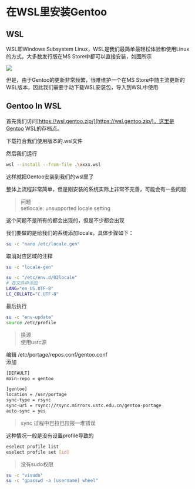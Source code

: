 # 在WSL里安装Gentoo

## WSL

WSL即Windows Subsystem Linux，WSL是我们最简单最轻松体验和使用Linux的方式，大多数发行版在MS Store中都可以直接安装，如图所示

![](/assets/img/Linux/WSL_in_MSStore.png)

但是，由于Gentoo的更新非常频繁，很难维护一个在MS Store中随主流更新的WSL版本，因此我们需要手动下载WSL安装包，导入到WSL中使用

## Gentoo In WSL

首先我们访问[https://wsl.gentoo.zip/](https://wsl.gentoo.zip/)，这里是Gentoo WSL的存档点。

下载符合我们使用版本的.wsl文件

然后我们运行

```bash
wsl --install --from-file .\xxxx.wsl
```

这样就把Gentoo安装到我们的wsl里了

整体上流程非常简单，但是刚安装的系统实际上非常不完善，可能会有一些问题

> 问题  
> setlocale: unsupported locale setting

这个问题不是所有的都会出现的，但是不少都会出现

我们要做的是给我们的系统添加locale，具体步骤如下：

```bash
su -c "nano /etc/locale.gen"
```

取消对应区域的注释

```bash
su -c "locale-gen"
```

```bash
su -c "/etc/env.d/02locale" 
# 在文件中添加
LANG="en_US.UTF-8"
LC_COLLATE="C.UTF-8"
```

最后执行

```bash
su -c "env-update"
source /etc/profile
```

> 换源  
> 使用ustc源

编辑  /etc/portage/repos.conf/gentoo.conf  
添加

```bash
[DEFAULT]
main-repo = gentoo

[gentoo]
location = /usr/portage
sync-type = rsync
sync-uri = rsync://rsync.mirrors.ustc.edu.cn/gentoo-portage
auto-sync = yes
```

> sync 过程中巴拉巴拉报一堆错误  

这种情况一般是没有设置profile导致的

```bash
eselect profile list  
eselect profile set [id]
```

> 没有sudo权限

```bash
su -c "visudo"
su -c "gpasswd -a [username] wheel"
```